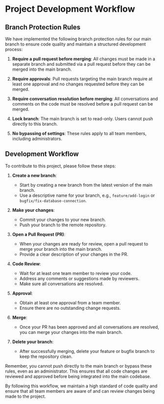 # Project Development Workflow

## Branch Protection Rules

We have implemented the following branch protection rules for our main branch to ensure code quality and maintain a structured development process:

1. **Require a pull request before merging**: All changes must be made in a separate branch and submitted via a pull request before they can be merged into the main branch.

2. **Require approvals**: Pull requests targeting the main branch require at least one approval and no changes requested before they can be merged.

3. **Require conversation resolution before merging**: All conversations and comments on the code must be resolved before a pull request can be merged.

4. **Lock branch**: The main branch is set to read-only. Users cannot push directly to this branch.

5. **No bypassing of settings**: These rules apply to all team members, including administrators.

## Development Workflow

To contribute to this project, please follow these steps:

1. **Create a new branch**: 
   - Start by creating a new branch from the latest version of the main branch.
   - Use a descriptive name for your branch, e.g., `feature/add-login` or `bugfix/fix-database-connection`.

2. **Make your changes**: 
   - Commit your changes to your new branch.
   - Push your branch to the remote repository.

3. **Open a Pull Request (PR)**:
   - When your changes are ready for review, open a pull request to merge your branch into the main branch.
   - Provide a clear description of your changes in the PR.

4. **Code Review**:
   - Wait for at least one team member to review your code.
   - Address any comments or suggestions made by reviewers.
   - Make sure all conversations are resolved.

5. **Approval**:
   - Obtain at least one approval from a team member.
   - Ensure there are no outstanding change requests.

6. **Merge**:
   - Once your PR has been approved and all conversations are resolved, you can merge your changes into the main branch.

7. **Delete your branch**:
   - After successfully merging, delete your feature or bugfix branch to keep the repository clean.

Remember, you cannot push directly to the main branch or bypass these rules, even as an administrator. This ensures that all code changes are reviewed and approved before being integrated into the main codebase.

By following this workflow, we maintain a high standard of code quality and ensure that all team members are aware of and can review changes being made to the project.
